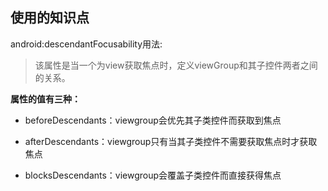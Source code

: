 

## 使用的知识点

android:descendantFocusability用法:

> 该属性是当一个为view获取焦点时，定义viewGroup和其子控件两者之间的关系。

**属性的值有三种：**

- beforeDescendants：viewgroup会优先其子类控件而获取到焦点

- afterDescendants：viewgroup只有当其子类控件不需要获取焦点时才获取焦点

- blocksDescendants：viewgroup会覆盖子类控件而直接获得焦点

